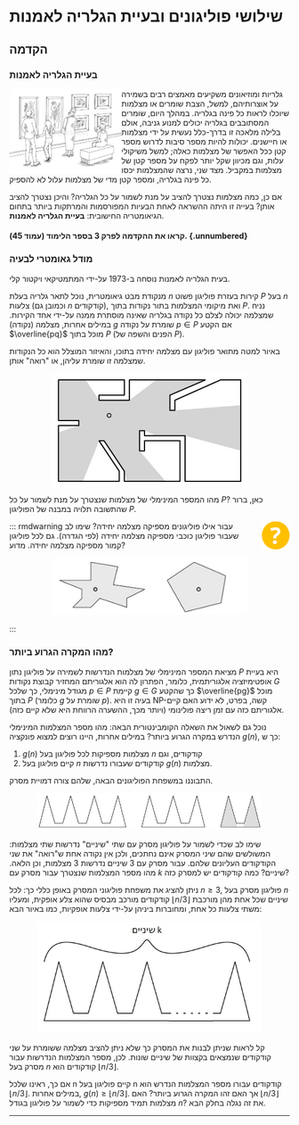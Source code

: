 # שילושי פוליגונים ובעיית הגלריה לאמנות

## הקדמה

### בעיית הגלריה לאמנות

<img src="images/3/art-gallery.jpg" align="left" width="40%"/> גלריות ומוזיאונים משקיעים מאמצים רבים בשמירה על אוצרותיהם, למשל, הצבת שומרים או מצלמות שיוכלו לראות כל פינה בגלריה. במהלך היום, שומרים המסתובבים בגלריה יכולים למנוע גניבה, אולם בלילה מלאכה זו בדרך-כלל נעשית על ידי מצלמות או חיישנים. יכולות להיות מספר סיבות לדרוש מספר קטן ככל האפשר של מצלמות כאלה; למשל משיקולי עלות, וגם מכיוון שקל יותר לפקח על מספר קטן של מצלמות במקביל. מצד שני, נרצה שהמצלמות יכסו כל פינה בגלריה, ומספר קטן מדי של מצלמות עלול לא להספיק.

אם כן, כמה מצלמות נצטרך להציב על מנת לשמור על כל הגלריה? והיכן נצטרך להציב אותן? בעייה זו היתה ההשראה לאחת הבעיות המפורסמות והמרתקות ביותר בתחום הגיאומטריה החישובית: **בעיית הגלריה לאמנות**.

#### קראו את ההקדמה לפרק 3 בספר הלימוד (עמוד 45). {.unnumbered}

### מודל גאומטרי לבעיה

בעית הגלריה לאמנות נוסחה ב-1973 על-ידי המתמטיקאי ויקטור קלי.

מנקודת מבט גיאומטרית, נוכל לתאר גלריה בעלת $n$ קירות בעזרת פוליגון פשוט $P$ בעל $n$ צלעות (וכמובן גם $n$ קודקודים), ואת מיקומי המצלמות בתור נקודות בתוך $P$. נניח שמצלמה יכולה לצלם כל נקודה בגלריה שאינה מוסתרת ממנה על-ידי אחד הקירות. במילים אחרות, מצלמה (נקודה) $g$ שומרת על נקודה $p\in P$ אם הקטע $\overline{pq}$ מוכל בתוך $P$ (הפנים והשפה של $P$).

באיור למטה מתואר פוליגון עם מצלמה יחידה בתוכו, והאיזור המוצלל הוא כל הנקודות שמצלמה זו שומרת עליהן, או "רואה" אותן.

<p align="center" width="100%">

<img src="images/3/13-gallery.jpg" width="70%"/>

</p>

מהו המספר המינימלי של מצלמות שנצטרך על מנת לשמור על כל $P$? כאן, ברור שהתשובה תלויה במבנה של הפוליגון $P$.

::: rmdwarning
<img src="images/question.png" align="right" width="10%" style="padding:0px 0px 0px 10px"/> עבור אילו פוליגונים מספיקה מצלמה יחידה? שימו לב שעבור פוליגון כוכבי מספיקה מצלמה יחידה (לפי הגדרה). גם לכל פוליגון קמור מספיקה מצלמה יחידה. מדוע?

<p align="center" width="100%">

<img src="images/3/14-guard-star.jpg" width="70%"/>

</p>
:::

### מהו המקרה הגרוע ביותר?

מציאת המספר המינימלי של מצלמות הנדרשות לשמירה על פוליגון נתון $P$ היא בעיית אופטימיזציה אלגוריתמית, כלומר, הפתרון לה הוא אלגוריתם המחזיר קבוצת נקודות $G$ מגודל מינימלי, כך שלכל $p\in P$ קיימת $g \in G$ כך שהקטע $\overline{pg}$ מוכל בתוך $P$ (כלומר $g$ שומרת על $p$). בעיה זו היא NP-קשה, בפרט, לא ידוע האם קיים אלגוריתם כזה עם זמן ריצה פולינומי (ויותר מכך, ההשערה הרווחת היא שלא קיים כזה).

נוכל גם לשאול את השאלה הקומבינטורית הבאה: מהו מספר המצלמות המינימלי הנדרש במקרה הגרוע ביותר? במילים אחרות, היינו רוצים למצוא פונקציה $g(n)$, כך ש:
1.  $g(n)$ מצלמות מספיקות לכל פוליגון בעל $n$ קודקודים, וגם
2.  קיים פוליגון בעל $n$ קודקודים שעבורו נדרשות $g(n)$ מצלמות.

התבוננו במשפחת הפוליגונים הבאה, שלהם צורה דמויית מסרק.
<p align="center" width="100%">

<img src="images/3/16-comb2.jpg" width="80%"/>

</p>

שימו לב שכדי לשמור על פוליגון מסרק עם שתי "שיניים" נדרשות שתי מצלמות: המשולשים שהם שיני המסרק אינם נחתכים, ולכן אין נקודה אחת ש"רואה" את שני הקודקודים העליונים שלהם. עבור מסרק עם 3 שיניים נדרשות 3 מצלמות, וכן הלאה. מהו מספר המצלמות שנצטרך עבור מסרק עם $k$ שיניים? כמה קודקודים יש למסרק כזה?

ניתן להציג את משפחת פוליגוני המסרק באופן כללי כך: לכל $n \ge 3$, פוליגון מסרק בעל $n$ קודקודים מורכב מבסיס שהוא צלע אופקית, ומעליו $\lfloor n / 3 \rfloor$ שיניים שכל אחת מהן מורכבת משתי צלעות כל אחת, ומחוברות ביניהן על-ידי צלעות אופקיות, כמו באיור הבא:
<p align="center" width="100%">

<img src="images/3/17-general-comb.jpg" width="80%"/>

</p>


קל לראות שניתן לבנות את המסרק כך שלא ניתן להציב מצלמה ששומרת על שני קודקודים שנמצאים בקצוות של שיניים שונות. לכן, מספר המצלמות הנדרשות עבור מסרק בעל $n$ קודקודים הוא $\lfloor n/3 \rfloor$.

אם כך, ראינו שלכל n קיים פוליגון בעל n קודקודים עבורו מספר המצלמות הנדרש הוא $\lfloor n/3 \rfloor$. במילים אחרות, $g(n)\ge \lfloor n/3 \rfloor$. אך האם זהו המקרה הגרוע ביותר? האם $\lfloor n/3 \rfloor$ מצלמות תמיד מספיקות כדי לשמור על פוליגון בגודל $n$? את זה נגלה בחלק הבא.

<hr class="mt-5 mb-5">
